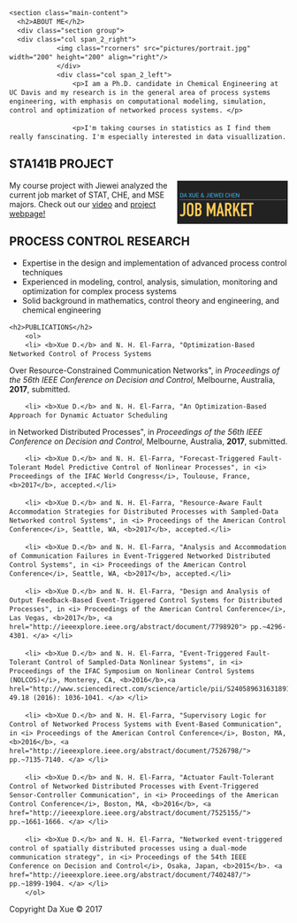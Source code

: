 <!-- This page was generated by GitHub Pages using the Hack theme by Ben Bleikamp. -->
<html lang="en-us">
  <head>
    <meta charset="UTF-8">
    <meta name="viewport" content="width=device-width, initial-scale=1">
    <link rel="stylesheet" type="text/css" href="stylesheets/normalize.css" media="screen">
    <link href='https://fonts.googleapis.com/css?family=Open+Sans:400,700' rel='stylesheet' type='text/css'>
    <link rel="stylesheet" type="text/css" href="stylesheets/stylesheet.css" media="screen">
    <link rel="stylesheet" type="text/css" href="stylesheets/github-light.css" media="screen">
        <style type="text/css">
      .page-header {
      <!-- background-image:url("stylesheets/whitebg.jpg"); -->
      color: #fff;
      text-shadow: 0px 0px 4px #ccccff;
      }
    </style>
  </head>
  <body>

    <section class="main-content">
      <h2>ABOUT ME</h2>
      <div class="section group">
      <div class="col span_2_right">
	  			<img class="rcorners" src="pictures/portrait.jpg" width="200" height="200" align="right"/>
				</div>
				<div class="col span_2_left">
					<p>I am a Ph.D. candidate in Chemical Engineering at UC Davis and my research is in the general area of process systems engineering, with emphasis on computational modeling, simulation, control and optimization of networked process systems. </p>
					
					<p>I'm taking courses in statistics as I find them really fanscinating. I'm especially interested in data visuallization. 

<div class = "ex3"> </div>

<section class="main-content">
	<h2>STA141B PROJECT</h2>
	<a href="https://celinechen0211.github.io/JobMarket/jobmarket.html"><img src="pictures/project.jpg" width="200" align="right"/></a>
	<p> My course project with Jiewei analyzed the current job market of STAT, CHE, and MSE majors. Check out our <a href="https://www.youtube.com/watch?v=vwKmp3zmiXg">video</a> and <a href="https://celinechen0211.github.io/JobMarket/jobmarket.html">project webpage!</a> </p>
		
	
<div class = "ex3"> </div>

<section class="main-content">
	<h2>PROCESS CONTROL RESEARCH </h2>
	<ul>
	<li> Expertise in the design and implementation of advanced process control techniques </li>
	<li> Experienced in modeling, control, analysis, simulation, monitoring and optimization for complex process systems</li>
	<li> Solid background in mathematics, control theory and engineering, and chemical engineering</li>
	</ul>
	
<div class = "ex3"> </div>
	
	<h2>PUBLICATIONS</h2>
		<ol>
		<li> <b>Xue D.</b> and N. H. El-Farra, "Optimization-Based Networked Control of Process Systems
Over Resource-Constrained Communication Networks", in <i> Proceedings of the 56th IEEE Conference on Decision and Control</i>, Melbourne, Australia, <b>2017</b>, submitted.</li>
		
		<li> <b>Xue D.</b> and N. H. El-Farra, "An Optimization-Based Approach for Dynamic Actuator Scheduling
in Networked Distributed Processes", in <i> Proceedings of the 56th IEEE Conference on Decision and Control</i>, Melbourne, Australia, <b>2017</b>, submitted.</li>

		<li> <b>Xue D.</b> and N. H. El-Farra, "Forecast-Triggered Fault-Tolerant Model Predictive Control of Nonlinear Processes", in <i> Proceedings of the IFAC World Congress</i>, Toulouse, France, <b>2017</b>, accepted.</li>

		<li> <b>Xue D.</b> and N. H. El-Farra, "Resource-Aware Fault Accommodation Strategies for Distributed Processes with Sampled-Data Networked control Systems", in <i> Proceedings of the American Control Conference</i>, Seattle, WA, <b>2017</b>, accepted.</li>

		<li> <b>Xue D.</b> and N. H. El-Farra, "Analysis and Accommodation of Communication Failures in Event-Triggered Networked Distributed Control Systems", in <i> Proceedings of the American Control Conference</i>, Seattle, WA, <b>2017</b>, accepted.</li>
		
		<li> <b>Xue D.</b> and N. H. El-Farra, "Design and Analysis of Output Feedback-Based Event-Triggered Control Systems for Distributed Processes", in <i> Proceedings of the American Control Conference</i>, Las Vegas, <b>2017</b>, <a hrel="http://ieeexplore.ieee.org/abstract/document/7798920"> pp.~4296-4301. </a> </li>
		
		<li> <b>Xue D.</b> and N. H. El-Farra, "Event-Triggered Fault-Tolerant Control of Sampled-Data Nonlinear Systems", in <i> Proceedings of the IFAC Symposium on Nonlinear Control Systems (NOLCOS)</i>, Monterey, CA, <b>2016</b>,<a hrel="http://www.sciencedirect.com/science/article/pii/S2405896316318912"> 49.18 (2016): 1036-1041. </a> </li>
		
		<li> <b>Xue D.</b> and N. H. El-Farra, "Supervisory Logic for Control of Networked Process Systems with Event-Based Communication", in <i> Proceedings of the American Control Conference</i>, Boston, MA, <b>2016</b>, <a hrel="http://ieeexplore.ieee.org/abstract/document/7526798/"> pp.~7135-7140. </a> </li>
		
		<li> <b>Xue D.</b> and N. H. El-Farra, "Actuator Fault-Tolerant Control of Networked Distributed Processes with Event-Triggered Sensor-Controller Communication", in <i> Proceedings of the American Control Conference</i>, Boston, MA, <b>2016</b>, <a href="http://ieeexplore.ieee.org/abstract/document/7525155/"> pp.~1661-1666. </a> </li>
		
		<li> <b>Xue D.</b> and N. H. El-Farra, "Networked event-triggered control of spatially distributed processes using a dual-mode communication strategy", in <i> Proceedings of the 54th IEEE Conference on Decision and Control</i>, Osaka, Japan, <b>2015</b>. <a href="http://ieeexplore.ieee.org/abstract/document/7402487/"> pp.~1899-1904. </a> </li>
		</ol>
  


<footer class="site-footer">
    Copyright Da Xue &copy; 2017
</footer>
